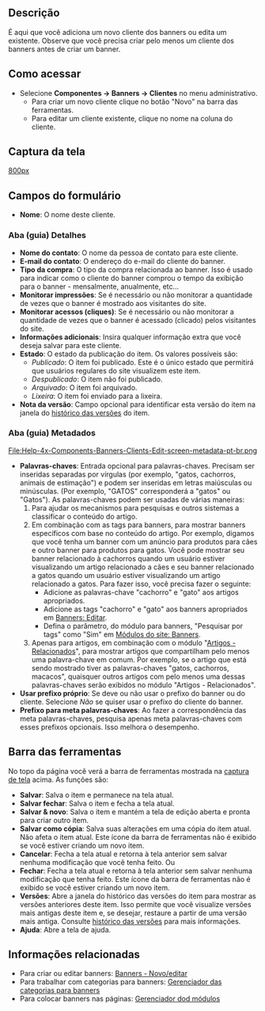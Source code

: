 <!-- Filename: Help4.x:Banners:_New_or_Edit_Client / Display title: Ajuda4.x:Banners: Novo cliente ou editar cliente -->

## Descrição

É aqui que você adiciona um novo cliente dos banners ou edita um
existente. Observe que você precisa criar pelo menos um cliente dos
banners antes de criar um banner.

## Como acessar

- Selecione **Componentes **→** Banners **→** Clientes** no menu
  administrativo.
  - Para criar um novo cliente clique no botão "Novo" na barra das
    ferramentas.
  - Para editar um cliente existente, clique no nome na coluna do
    cliente.

## Captura da tela

<a
href="https://docs.joomla.org/index.php?title=Special:Upload&amp;wpDestFile=Help-4x-Components-Banners-Clients-Edit-screen-pt-br.png"
class="new"
title="File:Help-4x-Components-Banners-Clients-Edit-screen-pt-br.png">800px</a>

## Campos do formulário

- **Nome**: O nome deste cliente.

### Aba (guia) Detalhes

- **Nome do contato**: O nome da pessoa de contato para este cliente.
- **E-mail do contato**: O endereço do e-mail do cliente do banner.
- **Tipo da compra**: O tipo da compra relacionada ao banner. Isso é
  usado para indicar como o cliente do banner comprou o tempo da
  exibição para o banner - mensalmente, anualmente, etc...
- **Monitorar impressões**: Se é necessário ou não monitorar a
  quantidade de vezes que o banner é mostrado aos visitantes do site.
- **Monitorar acessos (cliques)**: Se é necessário ou não monitorar a
  quantidade de vezes que o banner é acessado (clicado) pelos visitantes
  do site.
- **Informações adicionais**: Insira qualquer informação extra que você
  deseja salvar para este cliente.
- **Estado**: O estado da publicação do item. Os valores possíveis são:
  - *Publicado*: O item foi publicado. Este é o único estado que
    permitirá que usuários regulares do site visualizem este item.
  - *Despublicado*: O item não foi publicado.
  - *Arquivado*: O item foi arquivado.
  - *Lixeira*: O item foi enviado para a lixeira.
- **Nota da versão**: Campo opcional para identificar esta versão do
  item na janela do [histórico das
  versões](https://docs.joomla.org/Help40:Components_Version_History/pt-br "Special:MyLanguage/Help40:Components Version History/pt-br")
  do item.

### Aba (guia) Metadados

<a
href="https://docs.joomla.org/index.php?title=Special:Upload&amp;wpDestFile=Help-4x-Components-Banners-Clients-Edit-screen-metadata-pt-br.png"
class="new"
title="File:Help-4x-Components-Banners-Clients-Edit-screen-metadata-pt-br.png">File:Help-4x-Components-Banners-Clients-Edit-screen-metadata-pt-br.png</a>

- **Palavras-chaves**: Entrada opcional para palavras-chaves. Precisam
  ser inseridas separadas por vírgulas (por exemplo, "gatos, cachorros,
  animais de estimação") e podem ser inseridas em letras maiúsculas ou
  minúsculas. (Por exemplo, "GATOS" corresponderá a "gatos" ou "Gatos").
  As palavras-chaves podem ser usadas de várias maneiras:
  1.  Para ajudar os mecanismos para pesquisas e outros sistemas a
      classificar o conteúdo do artigo.
  2.  Em combinação com as tags para banners, para mostrar banners
      específicos com base no conteúdo do artigo. Por exemplo, digamos
      que você tenha um banner com um anúncio para produtos para cães e
      outro banner para produtos para gatos. Você pode mostrar seu
      banner relacionado à cachorros quando um usuário estiver
      visualizando um artigo relacionado a cães e seu banner relacionado
      a gatos quando um usuário estiver visualizando um artigo
      relacionado a gatos. Para fazer isso, você precisa fazer o
      seguinte:
      - Adicione as palavras-chave "cachorro" e "gato" aos artigos
        apropriados.
      - Adicione as tags "cachorro" e "gato" aos banners apropriados em
        [Banners:
        Editar](https://docs.joomla.org/Help40:Banners:_Edit/pt-br "Special:MyLanguage/Help40:Banners: Edit/pt-br").
      - Defina o parâmetro, do módulo para banners, "Pesquisar por tags"
        como "Sim" em [Módulos do site:
        Banners](https://docs.joomla.org/Help40:Site_Modules:_Banners/pt-br "Special:MyLanguage/Help40:Site Modules: Banners/pt-br").
  3.  Apenas para artigos, em combinação com o módulo "[Artigos -
      Relacionados](https://docs.joomla.org/Help40:Site_Modules:_Articles_-_Related/pt-br "Special:MyLanguage/Help40:Site Modules: Articles - Related/pt-br")",
      para mostrar artigos que compartilham pelo menos uma palavra-chave
      em comum. Por exemplo, se o artigo que está sendo mostrado tiver
      as palavras-chaves "gatos, cachorros, macacos", quaisquer outros
      artigos com pelo menos uma dessas palavras-chaves serão exibidos
      no módulo "Artigos - Relacionados".
- **Usar prefixo próprio**: Se deve ou não usar o prefixo do banner ou
  do cliente. Selecione *Não* se quiser usar o prefixo do cliente do
  banner.
- **Prefixo para meta palavras-chaves**: Ao fazer a correspondência das
  meta palavras-chaves, pesquisa apenas meta palavras-chaves com esses
  prefixos opcionais. Isso melhora o desempenho.

## Barra das ferramentas

No topo da página você verá a barra de ferramentas mostrada na [captura
de tela](#Captura_de_tela) acima. As funções são:

- **Salvar**: Salva o item e permanece na tela atual.
- **Salvar fechar**: Salva o item e fecha a tela atual.
- **Salvar & novo**: Salva o item e mantém a tela de edição aberta e
  pronta para criar outro item.
- **Salvar como cópia**: Salva suas alterações em uma cópia do item
  atual. Não afeta o item atual. Este ícone da barra de ferramentas não
  é exibido se você estiver criando um novo item.
- **Cancelar**: Fecha a tela atual e retorna à tela anterior sem salvar
  nenhuma modificação que você tenha feito. Ou
- **Fechar**: Fecha a tela atual e retorna à tela anterior sem salvar
  nenhuma modificação que tenha feito. Este ícone da barra de
  ferramentas não é exibido se você estiver criando um novo item.
- **Versões**: Abre a janela do histórico das versões do item para
  mostrar as versões anteriores deste item. Isso permite que você
  visualize versões mais antigas deste item e, se desejar, restaure a
  partir de uma versão mais antiga. Consulte [histórico das
  versões](https://docs.joomla.org/Help40:Components_Version_History/pt-br "Special:MyLanguage/Help40:Components Version History/pt-br")
  para mais informações.
- **Ajuda**: Abre a tela de ajuda.

## Informações relacionadas

- Para criar ou editar banners: [Banners -
  Novo/editar](https://docs.joomla.org/Help4.x:Banners:_Edit/pt-br "Help4.x:Banners: Edit/pt-br")
- Para trabalhar com categorias para banners: [Gerenciador das
  categorias para
  banners](https://docs.joomla.org/Help4.x:Banners:_Categories/pt-br "Help4.x:Banners: Categories/pt-br")
- Para colocar banners nas páginas: [Gerenciador dod
  módulos](https://docs.joomla.org/Help4.x:Modules/pt-br "Help4.x:Modules/pt-br")
